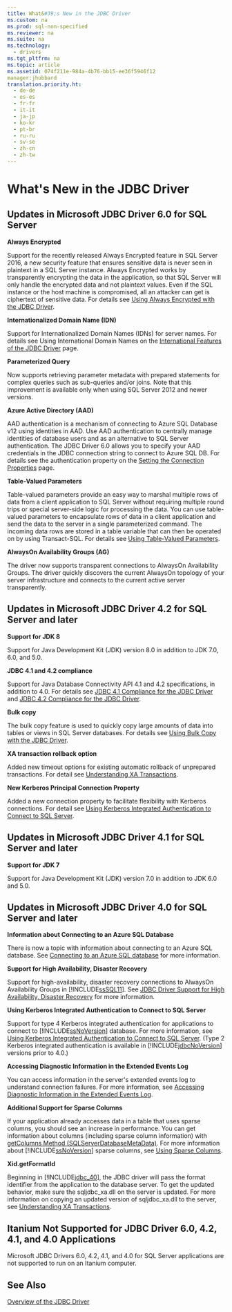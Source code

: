 ```yaml
---
title: What&#39;s New in the JDBC Driver
ms.custom: na
ms.prod: sql-non-specified
ms.reviewer: na
ms.suite: na
ms.technology: 
  - drivers
ms.tgt_pltfrm: na
ms.topic: article
ms.assetid: 074f211e-984a-4b76-bb15-ee36f5946f12
manager:jhubbard
translation.priority.ht: 
  - de-de
  - es-es
  - fr-fr
  - it-it
  - ja-jp
  - ko-kr
  - pt-br
  - ru-ru
  - sv-se
  - zh-cn
  - zh-tw
---
```

# What&#39;s New in the JDBC Driver
    
## Updates in Microsoft JDBC Driver 6.0 for SQL Server  
 **Always Encrypted**  
  
 Support for the recently released Always Encrypted feature in SQL Server 2016, a new security feature that ensures sensitive data is never seen in plaintext in a SQL Server instance. Always Encrypted works by transparently encrypting the data in the application, so that SQL Server will only handle the encrypted data and not plaintext values. Even if the SQL instance or the host machine is compromised, all an attacker can get is ciphertext of sensitive data. For details see [Using Always Encrypted with the JDBC Driver](../content/Using-Always-Encrypted-with-the-JDBC-Driver.md).  
  
 **Internationalized Domain Name \(IDN\)**  
  
 Support for Internationalized Domain Names \(IDNs\) for server names. For details see Using International Domain Names on the [International Features of the JDBC Driver](../content/International-Features-of-the-JDBC-Driver.md) page.  
  
 **Parameterized Query**  
  
 Now supports retrieving parameter metadata with prepared statements for complex queries such as sub\-queries and\/or joins. Note that this improvement is available only when using SQL Server 2012 and newer versions.  
  
 **Azure Active Directory \(AAD\)**  
  
 AAD authentication is a mechanism of connecting to Azure SQL Database v12 using identities in AAD. Use AAD authentication to centrally manage identities of database users and as an alternative to SQL Server authentication. The JDBC Driver 6.0 allows you to specify your AAD credentials in the JDBC connection string to connect to Azure SQL DB.  For details see the authentication property on the [Setting the Connection Properties](../content/Setting-the-Connection-Properties.md) page.  
  
 **Table\-Valued Parameters**  
  
 Table\-valued parameters provide an easy way to marshal multiple rows of data from a client application to SQL Server without requiring multiple round trips or special server\-side logic for processing the data. You can use table\-valued parameters to encapsulate rows of data in a client application and send the data to the server in a single parameterized command. The incoming data rows are stored in a table variable that can then be operated on by using Transact\-SQL. For details see [Using Table-Valued Parameters](../content/Using-Table-Valued-Parameters.md).  
  
 **AlwaysOn Availability Groups \(AG\)**  
  
 The driver now supports transparent connections to AlwaysOn Availability Groups. The driver quickly discovers the current AlwaysOn topology of your server infrastructure and connects to the current active server transparently.  
  
## Updates in Microsoft JDBC Driver 4.2 for SQL Server and later  
 **Support for JDK 8**  
  
 Support for Java Development Kit \(JDK\) version 8.0 in addition to JDK 7.0, 6.0, and 5.0.  
  
 **JDBC 4.1 and 4.2 compliance**  
  
 Support for Java Database Connectivity API 4.1 and 4.2 specifications, in addition to 4.0. For details see [JDBC 4.1 Compliance for the JDBC Driver](../content/JDBC-4.1-Compliance-for-the-JDBC-Driver.md) and [JDBC 4.2 Compliance for the JDBC Driver](../content/JDBC-4.2-Compliance-for-the-JDBC-Driver.md).  
  
 **Bulk copy**  
  
 The bulk copy feature is used to quickly copy large amounts of data into tables or views in SQL Server databases. For details see [Using Bulk Copy with the JDBC Driver](../content/Using-Bulk-Copy-with-the-JDBC-Driver.md).  
  
 **XA transaction rollback option**  
  
 Added new timeout options for existing automatic rollback of unprepared transactions. For detail see [Understanding XA Transactions](../content/Understanding-XA-Transactions.md).  
  
 **New Kerberos Principal Connection Property**  
  
 Added a new connection property to facilitate flexibility with Kerberos connections. For detail see [Using Kerberos Integrated Authentication to Connect to SQL Server](../content/Using-Kerberos-Integrated-Authentication-to-Connect-to-SQL-Server.md).  
  
## Updates in Microsoft JDBC Driver 4.1 for SQL Server and later  
 **Support for JDK 7**  
  
 Support for Java Development Kit \(JDK\) version 7.0 in addition to JDK 6.0 and 5.0.  
  
## Updates in Microsoft JDBC Driver 4.0 for SQL Server and later  
 **Information about Connecting to an Azure SQL Database**  
  
 There is now a topic with information about connecting to an Azure SQL database. See [Connecting to an Azure SQL database](../content/Connecting-to-an-Azure-SQL-database.md) for more information.  
  
 **Support for High Availability, Disaster Recovery**  
  
 Support for high\-availability, disaster recovery connections to AlwaysOn Availability Groups in [!INCLUDE[ssSQL11](../content/includes/ssSQL11_md.md)]. See [JDBC Driver Support for High Availability, Disaster Recovery](../content/JDBC-Driver-Support-for-High-Availability--Disaster-Recovery.md) for more information.  
  
 **Using Kerberos Integrated Authentication to Connect to SQL Server**  
  
 Support for type 4 Kerberos integrated authentication for applications to connect to [!INCLUDE[ssNoVersion](../content/includes/ssNoVersion_md.md)] database. For more information, see [Using Kerberos Integrated Authentication to Connect to SQL Server](../content/Using-Kerberos-Integrated-Authentication-to-Connect-to-SQL-Server.md). \(Type 2 Kerberos integrated authentication is available in [!INCLUDE[jdbcNoVersion](../content/includes/jdbcNoVersion_md.md)] versions prior to 4.0.\)  
  
 **Accessing Diagnostic Information in the Extended Events Log**  
  
 You can access information in the server's extended events log to understand connection failures. For more information, see [Accessing Diagnostic Information in the Extended Events Log](../content/Accessing-Diagnostic-Information-in-the-Extended-Events-Log.md).  
  
 **Additional Support for Sparse Columns**  
  
 If your application already accesses data in a table that uses sparse columns, you should see an increase in performance. You can get information about columns \(including sparse column information\) with [getColumns Method &#40;SQLServerDatabaseMetaData&#41;](../content/getColumns-Method--SQLServerDatabaseMetaData-.md). For more information about [!INCLUDE[ssNoVersion](../content/includes/ssNoVersion_md.md)] sparse columns, see [Using Sparse Columns](http://go.microsoft.com/fwlink/?LinkId=224244).  
  
 **Xid.getFormatId**  
  
 Beginning in [!INCLUDE[jdbc_40](../content/includes/jdbc_40_md.md)], the JDBC driver will pass the format identifier from the application to the database server. To get the updated behavior, make sure the sqljdbc\_xa.dll on the server is updated. For more information on copying an updated version of sqljdbc\_xa.dll to the server, see [Understanding XA Transactions](../content/Understanding-XA-Transactions.md).  
  
## Itanium Not Supported for JDBC Driver 6.0, 4.2, 4.1, and 4.0 Applications  
  
 Microsoft JDBC Drivers 6.0, 4.2, 4.1, and 4.0 for SQL Server applications are not supported to run on an Itanium computer.  
  
## See Also  
 [Overview of the JDBC Driver](../content/Overview-of-the-JDBC-Driver.md)  
  
  